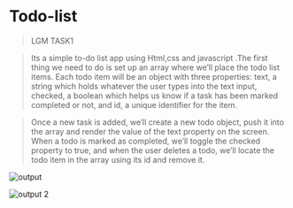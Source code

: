 # Todo-list
>LGM TASK1 

>Its a simple to-do list app using Html,css and javascript .The first thing we need to do is set up an array where we’ll place the todo list items. Each todo item will be an object with three properties: text, a string which holds whatever the user types into the text input, checked, a boolean which helps us know if a task has been marked completed or not, and id, a unique identifier for the item.

>Once a new task is added, we’ll create a new todo object, push it into the array and render the value of the text property on the screen. When a todo is marked as completed, we’ll toggle the checked property to true, and when the user deletes a todo, we’ll locate the todo item in the array using its id and remove it.

![output](https://user-images.githubusercontent.com/83532122/179412935-4650eae4-e845-483b-9c9f-90576a7c8380.jpeg)

![output 2](https://user-images.githubusercontent.com/83532122/179414109-0d3a7e32-ed22-4cdb-ba2b-9c041d84ac4e.jpeg)
